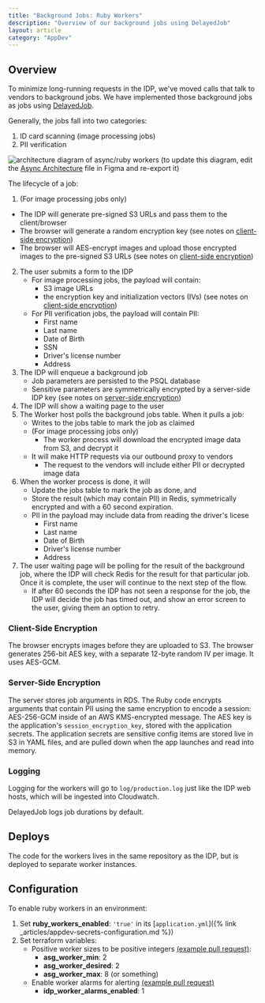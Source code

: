 ```yaml
---
title: "Background Jobs: Ruby Workers"
description: "Overview of our background jobs using DelayedJob"
layout: article
category: "AppDev"
---
```


## Overview

To minimize long-running requests in the IDP, we've moved calls that talk to vendors
to background jobs. We have implemented those background jobs as jobs using
[DelayedJob](https://github.com/collectiveidea/delayed_job).

Generally, the jobs fall into two categories:

1. ID card scanning (image processing jobs)
2. PII verification

![architecture diagram of async/ruby workers]({{site.baseurl}}/images/ruby-worker-async-diagram.png)
(to update this diagram, edit the [Async Architecture][figma] file in Figma and re-export it)

[figma]: https://www.figma.com/file/w3TLJopAqDMjER3uCo8Y6v/Async-Worker-Architecture?node-id=104%3A3

The lifecycle of a job:

1. (For image processing jobs only)
  - The IDP will generate pre-signed S3 URLs and pass them to the client/browser
  - The browser will generate a random encryption key (see notes on [client-side encryption](#client-side-encryption))
  - The browser will AES-encrypt images and upload those encrypted images to the pre-signed S3 URLs (see notes on [client-side encryption](#client-side-encryption))
2. The user submits a form to the IDP
    - For image processing jobs, the payload will contain:
        - S3 image URLs
        - the encryption key and initialization vectors (IVs) (see notes on [client-side encryption](#client-side-encryption))
    - For PII verification jobs, the payload will contain PII:
        - First name
        - Last name
        - Date of Birth
        - SSN
        - Driver's license number
        - Address
3. The IDP will enqueue a background job
    - Job parameters are persisted to the PSQL database
    - Sensitive parameters are symmetrically encrypted by a server-side IDP key (see notes on [server-side encryption](#server-side-encryption))
4. The IDP will show a waiting page to the user
4. The Worker host polls the background jobs table. When it pulls a job:
    - Writes to the jobs table to mark the job as claimed
    - (For image processing jobs only)
        - The worker process will download the encrypted image data from S3, and decrypt it
    - It will make HTTP requests via our outbound proxy to vendors
        - The request to the vendors will include either PII or decrypted image data
6. When the worker process is done, it will
    - Update the jobs table to mark the job as done, and
    - Store the result (which may contain PII) in Redis, symmetrically encrypted and
      with a 60 second expiration.
    - PII in the payload may include data from reading the driver's licese
        - First name
        - Last name
        - Date of Birth
        - Driver's license number
        - Address
7. The user waiting page will be polling for the result of the background job, where the IDP will
   check Redis for the result for that particular job. Once it is complete, the user will continue
   to the next step of the flow.
    - If after 60 seconds the IDP has not seen a response for the job, the IDP will decide the job
      has timed out, and show an error screen to the user, giving them an option to retry.

### Client-Side Encryption

The browser encrypts images before they are uploaded to S3. The browser generates 256-bit AES key,
with a separate 12-byte random IV per image. It uses AES-GCM.

### Server-Side Encryption

The server stores job arguments in RDS. The Ruby code encrypts arguments that contain PII
using the same encryption to encode a session: AES-256-GCM inside of an AWS KMS-encrypted message.
The AES key is the application's `session_encryption_key`, stored with the application secrets.
The application secrets are sensitive config items are stored live in S3 in YAML files, and are
pulled down when the app launches and read into memory.

### Logging

Logging for the workers will go to `log/production.log` just like the IDP web hosts,
which will be ingested into Cloudwatch.

DelayedJob logs job durations by default.

## Deploys

The code for the workers lives in the same repository as the IDP, but is deployed to separate worker
instances.

## Configuration

To enable ruby workers in an environment:

1. Set **ruby_workers_enabled**: `'true'` in its [`application.yml`]({% link _articles/appdev-secrets-configuration.md %})
2. Set terraform variables:
    - Positive worker sizes to be positive integers [(example pull request)](https://github.com/18F/identity-devops-private/pull/1513/files):
        - **asg_worker_min**: 2
        - **asg_worker_desired**: 2
        - **asg_worker_max**: 8 (or something)
    - Enable worker alarms for alerting [(example pull request)](https://github.com/18F/identity-devops-private/pull/1514/files)
        - **idp_worker_alarms_enabled**: 1
